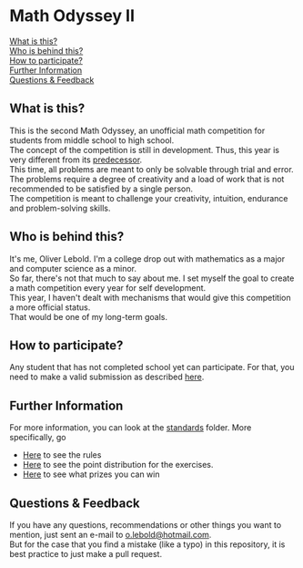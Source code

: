 # Math Odyssey II

[What is this?](#what-is-this)\
[Who is behind this?](#who-is-behind-this)\
[How to participate?](#how-to-participate)\
[Further Information](#further-information)\
[Questions & Feedback](#questions--feedback)

## What is this?

This is the second Math Odyssey, an unofficial math competition for students from middle school to high school.\
The concept of the competition is still in development. Thus, this year is very different from its [predecessor](https://www.overleaf.com/read/jdttxtdrgpdk#da9747).\
This time, all problems are meant to only be solvable through trial and error. The problems require a degree of creativity and a load of work that is not recommended to be satisfied by a single person.\
The competition is meant to challenge your creativity, intuition, endurance and problem-solving skills.

## Who is behind this?

It's me, Oliver Lebold. I'm a college drop out with mathematics as a major and computer science as a minor.\
So far, there's not that much to say about me. I set myself the goal to create a math competition every year for self development.\
This year, I haven't dealt with mechanisms that would give this competition a more official status.\
That would be one of my long-term goals.

## How to participate?

Any student that has not completed school yet can participate. For that, you need to make a valid submission as described [here](https://github.com/Pseudoexpertise/Math-Odyssee-II/blob/main/standards/rules.md#correct-submission).

## Further Information

For more information, you can look at the [standards](./standards/) folder. More specifically, go

- [Here](./standards/rules.md) to see the rules
- [Here](./standards/evaluation.md) to see the point distribution for the exercises.
- [Here](./standards/prizes.md) to see what prizes you can win


## Questions & Feedback

If you have any questions, recommendations or other things you want to mention, just sent an e-mail to o.lebold@hotmail.com.\
But for the case that you find a mistake (like a typo) in this repository, it is best practice to just make a pull request.
